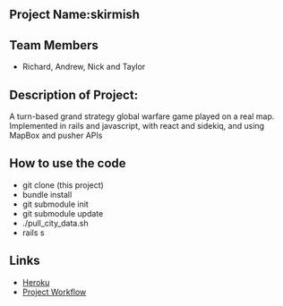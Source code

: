 ## Project Name:skirmish

## Team Members
+ Richard, Andrew, Nick and Taylor

## Description of Project: 
A turn-based grand strategy global warfare game played on a real map.
Implemented in rails and javascript, with react and sidekiq, and using MapBox and pusher APIs

## How to use the code
+ git clone (this project)
+ bundle install
+ git submodule init
+ git submodule update
+ ./pull_city_data.sh
+ rails s

## Links
+ [Heroku](http://skirmish.herokuapp.com)
+ [Project Workflow](https://github.com/RantGames/skirmish/blob/master/project_workflow.md "Project Workflow")

